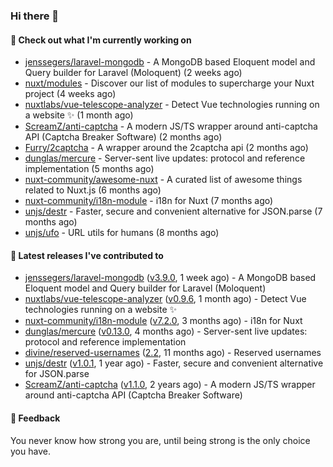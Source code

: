 ### Hi there 👋

#### 👷 Check out what I'm currently working on

- [jenssegers/laravel-mongodb](https://github.com/jenssegers/laravel-mongodb) - A MongoDB based Eloquent model and Query builder for Laravel (Moloquent) (2 weeks ago)
- [nuxt/modules](https://github.com/nuxt/modules) - Discover our list of modules to supercharge your Nuxt project (4 weeks ago)
- [nuxtlabs/vue-telescope-analyzer](https://github.com/nuxtlabs/vue-telescope-analyzer) - Detect Vue technologies running on a website ✨ (1 month ago)
- [ScreamZ/anti-captcha](https://github.com/ScreamZ/anti-captcha) - A modern JS/TS wrapper around anti-captcha API (Captcha Breaker Software) (2 months ago)
- [Furry/2captcha](https://github.com/Furry/2captcha) - A wrapper around the 2captcha api (2 months ago)
- [dunglas/mercure](https://github.com/dunglas/mercure) - Server-sent live updates: protocol and reference implementation (5 months ago)
- [nuxt-community/awesome-nuxt](https://github.com/nuxt-community/awesome-nuxt) - A curated list of awesome things related to Nuxt.js (6 months ago)
- [nuxt-community/i18n-module](https://github.com/nuxt-community/i18n-module) - i18n for Nuxt (7 months ago)
- [unjs/destr](https://github.com/unjs/destr) - Faster, secure and convenient alternative for JSON.parse (7 months ago)
- [unjs/ufo](https://github.com/unjs/ufo) - URL utils for humans (8 months ago)

#### 🔭 Latest releases I've contributed to

- [jenssegers/laravel-mongodb](https://github.com/jenssegers/laravel-mongodb) ([v3.9.0](https://github.com/jenssegers/laravel-mongodb/releases/tag/v3.9.0), 1 week ago) - A MongoDB based Eloquent model and Query builder for Laravel (Moloquent)
- [nuxtlabs/vue-telescope-analyzer](https://github.com/nuxtlabs/vue-telescope-analyzer) ([v0.9.6](https://github.com/nuxtlabs/vue-telescope-analyzer/releases/tag/v0.9.6), 1 month ago) - Detect Vue technologies running on a website ✨
- [nuxt-community/i18n-module](https://github.com/nuxt-community/i18n-module) ([v7.2.0](https://github.com/nuxt-community/i18n-module/releases/tag/v7.2.0), 3 months ago) - i18n for Nuxt
- [dunglas/mercure](https://github.com/dunglas/mercure) ([v0.13.0](https://github.com/dunglas/mercure/releases/tag/v0.13.0), 4 months ago) - Server-sent live updates: protocol and reference implementation
- [divine/reserved-usernames](https://github.com/divine/reserved-usernames) ([2.2](https://github.com/divine/reserved-usernames/releases/tag/2.2), 11 months ago) - Reserved usernames
- [unjs/destr](https://github.com/unjs/destr) ([v1.0.1](https://github.com/unjs/destr/releases/tag/v1.0.1), 1 year ago) - Faster, secure and convenient alternative for JSON.parse
- [ScreamZ/anti-captcha](https://github.com/ScreamZ/anti-captcha) ([v1.1.0](https://github.com/ScreamZ/anti-captcha/releases/tag/v1.1.0), 2 years ago) - A modern JS/TS wrapper around anti-captcha API (Captcha Breaker Software)

#### 💬 Feedback
You never know how strong you are, until being strong is the only choice you have.